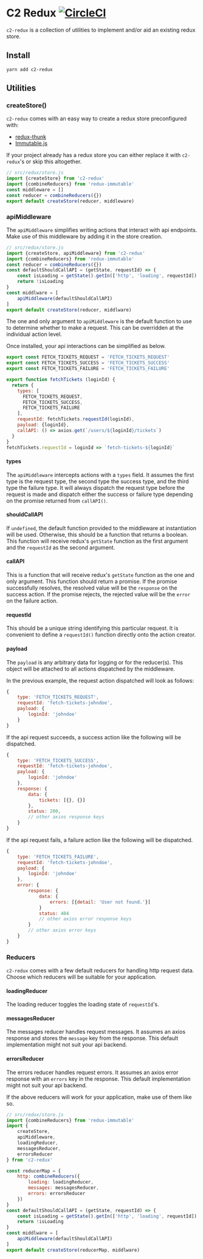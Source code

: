 # C2 Redux [![CircleCI](https://circleci.com/gh/ClearC2/c2-redux.svg?style=svg)](https://circleci.com/gh/ClearC2/c2-redux)

`c2-redux` is a collection of utilities to implement and/or aid an existing redux store.

## Install

```
yarn add c2-redux
```

## Utilities

### createStore()
`c2-redux` comes with an easy way to create a redux store preconfigured with:
 - [redux-thunk](https://github.com/gaearon/redux-thunk)
 - [Immutable.js](https://facebook.github.io/immutable-js/)

If your project already has a redux store you can either replace it with `c2-redux`'s or skip this altogether.

```js
// src/redux/store.js
import {createStore} from 'c2-redux'
import {combineReducers} from 'redux-immutable'
const middleware = []
const reducer = combineReducers({})
export default createStore(reducer, middleware)
```

### apiMiddleware
The `apiMiddleware` simplifies writing actions that interact with api endpoints. Make use of this middleware by adding it in the store creation.

```js
// src/redux/store.js
import {createStore, apiMiddleware} from 'c2-redux'
import {combineReducers} from 'redux-immutable'
const reducer = combineReducers({})
const defaultShouldCallAPI = (getState, requestId) => {
    const isLoading = getState().getIn(['http', 'loading', requestId]) || false
    return !isLoading
}
const middlware = [
    apiMiddleware(defaultShouldCallAPI)
]
export default createStore(reducer, middlware)
```
The one and only argument to `apiMiddleware` is the default function to use to determine whether to make a request. This can be overridden at the individual action level.

Once installed, your api interactions can be simplified as below.

```js
export const FETCH_TICKETS_REQUEST = 'FETCH_TICKETS_REQUEST'
export const FETCH_TICKETS_SUCCESS = 'FETCH_TICKETS_SUCCESS'
export const FETCH_TICKETS_FAILURE = 'FETCH_TICKETS_FAILURE'

export function fetchTickets (loginId) {
  return {
    types: [
      FETCH_TICKETS_REQUEST,
      FETCH_TICKETS_SUCCESS,
      FETCH_TICKETS_FAILURE
    ],
    requestId: fetchTickets.requestId(loginId),
    payload: {loginId},
    callAPI: () => axios.get(`/users/${loginId}/tickets`)
  }
}
fetchTickets.requestId = loginId => `fetch-tickets-${loginId}`
```

#### types
The `apiMiddleware` intercepts actions with a `types` field. It assumes the first type is the request type, the second type the success type, and the third type the failure type. It will always dispatch the request type before the request is made and dispatch either the success or failure type depending on the promise returned from `callAPI()`.

#### shouldCallAPI
If `undefined`, the default function provided to the middleware at instantiation will be used. Otherwise, this should be a function that returns a boolean. This function will receive redux's `getState` function as the first argument and the `requestId` as the second argument.

#### callAPI
This is a function that will receive redux's `getState` function as the one and only argument. This function should return a promise. If the promise successfully resolves, the resolved value will be the `response` on the success action. If the promise rejects, the rejected value will be the `error` on the failure action.

#### requestId
This should be a unique string identifying this particular request. It is convenient to define a `requestId()` function directly onto the action creator.

#### payload
The `payload` is any arbitrary data for logging or for the reducer(s). This object will be attached to all actions dispatched by the middleware.

In the previous example, the request action dispatched will look as follows:

```js
{
    type: 'FETCH_TICKETS_REQUEST',
    requestId: 'fetch-tickets-johndoe',
    payload: {
        loginId: 'johndoe'
    }
}
```

If the api request succeeds, a success action like the following will be dispatched.

```js
{
    type: 'FETCH_TICKETS_SUCCESS',
    requestId: 'fetch-tickets-johndoe',
    payload: {
        loginId: 'johndoe'
    },
    response: {
        data: {
            tickets: [{}, {}]
        },
        status: 200,
        // other axios response keys
    }
}
```

If the api request fails, a failure action like the following will be dispatched.
```js
{
    type: 'FETCH_TICKETS_FAILURE',
    requestId: 'fetch-tickets-johndoe',
    payload: {
        loginId: 'johndoe'
    },
    error: {
        response: {
            data: {
                errors: [{detail: 'User not found.'}]
            }
            status: 404
            // other axios error response keys
        }
        // other axios error keys
    }
}
```

### Reducers
`c2-redux` comes with a few default reducers for handling http request data. Choose which reducers will be suitable for your application.

#### loadingReducer
The loading reducer toggles the loading state of `requestId`'s.

#### messagesReducer
The messages reducer handles request messages. It assumes an axios response and stores the `message` key from the response. This default implementation might not suit your api backend.

#### errorsReducer
The errors reducer handles request errors. It assumes an axios error response with an `errors` key in the response. This default implementation might not suit your api backend.

If the above reducers will work for your application, make use of them like so.

```js
// src/redux/store.js
import {combineReducers} from 'redux-immutable'
import {
    createStore,
    apiMiddleware,
    loadingReducer,
    messagesReducer,
    errorsReducer
} from 'c2-redux'

const reducerMap = {
    http: combineReducers({
        loading: loadingReducer,
        messages: messagesReducer,
        errors: errorsReducer
    })
}
const defaultShouldCallAPI = (getState, requestId) => {
    const isLoading = getState().getIn(['http', 'loading', requestId]) || false
    return !isLoading
}
const middlware = [
    apiMiddleware(defaultShouldCallAPI)
]
export default createStore(reducerMap, middlware)
```





